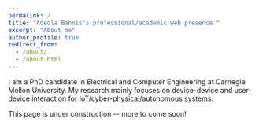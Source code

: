 ```yaml
---
permalink: /
title: "Adeola Bannis's professional/academic web presence "
excerpt: "About me"
author_profile: true
redirect_from: 
  - /about/
  - /about.html
---
```


I am a PhD candidate in Electrical and Computer Engineering at Carnegie Mellon University. My research mainly focuses on device-device and user-device interaction for IoT/cyber-physical/autonomous systems.

This page is under construction -- more to come soon!
